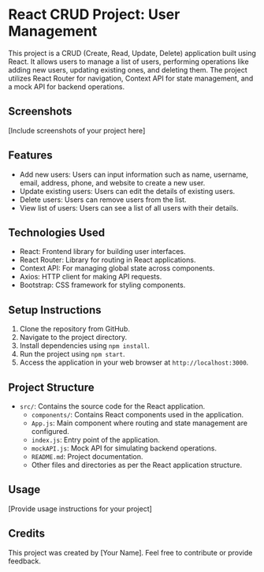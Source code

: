 # React CRUD Project: User Management

This project is a CRUD (Create, Read, Update, Delete) application built using React. It allows users to manage a list of users, performing operations like adding new users, updating existing ones, and deleting them. The project utilizes React Router for navigation, Context API for state management, and a mock API for backend operations.

## Screenshots

[Include screenshots of your project here]

## Features

- Add new users: Users can input information such as name, username, email, address, phone, and website to create a new user.
- Update existing users: Users can edit the details of existing users.
- Delete users: Users can remove users from the list.
- View list of users: Users can see a list of all users with their details.

## Technologies Used

- React: Frontend library for building user interfaces.
- React Router: Library for routing in React applications.
- Context API: For managing global state across components.
- Axios: HTTP client for making API requests.
- Bootstrap: CSS framework for styling components.

## Setup Instructions

1. Clone the repository from GitHub.
2. Navigate to the project directory.
3. Install dependencies using `npm install`.
4. Run the project using `npm start`.
5. Access the application in your web browser at `http://localhost:3000`.

## Project Structure

- `src/`: Contains the source code for the React application.
  - `components/`: Contains React components used in the application.
  - `App.js`: Main component where routing and state management are configured.
  - `index.js`: Entry point of the application.
  - `mockAPI.js`: Mock API for simulating backend operations.
  - `README.md`: Project documentation.
  - Other files and directories as per the React application structure.

## Usage

[Provide usage instructions for your project]

## Credits

This project was created by [Your Name]. Feel free to contribute or provide feedback.

